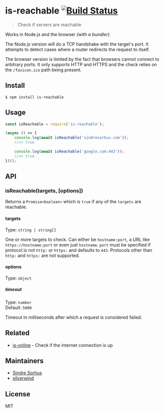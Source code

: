 # is-reachable [![Build Status](https://travis-ci.org/sindresorhus/is-reachable.svg?branch=master)](https://travis-ci.org/sindresorhus/is-reachable)

> Check if servers are reachable

Works in Node.js and the browser *(with a bundler)*.

The Node.js version will do a TCP handshake with the target's port. It attempts to detect cases where a router redirects the request to itself.

The browser version is limited by the fact that browsers cannot connect to arbitrary ports. It only supports HTTP and HTTPS and the check relies on the `/favicon.ico` path being present.


## Install

```
$ npm install is-reachable
```


## Usage

```js
const isReachable = require('is-reachable');

(async () => {
	console.log(await isReachable('sindresorhus.com'));
	//=> true

	console.log(await isReachable('google.com:443'));
	//=> true
})();
```


## API

### isReachable(targets, [options])

Returns a `Promise<boolean>` which is `true` if any of the `targets` are reachable.

#### targets

Type: `string | string[]`

One or more targets to check. Can either be `hostname:port`, a URL like `https://hostname:port` or even just `hostname`. `port` must be specified if protocol is not `http:` or `https:` and defaults to `443`. Protocols other than `http:` and `https:` are not supported.

#### options

Type: `object`

##### timeout

Type: `number`<br>
Default: `5000`

Timeout in milliseconds after which a request is considered failed.


## Related

- [is-online](https://github.com/sindresorhus/is-online) - Check if the internet connection is up


## Maintainers

- [Sindre Sorhus](https://github.com/sindresorhus)
- [silverwind](https://github.com/silverwind)


## License

MIT

[Well-known protocols]: https://www.iana.org/assignments/service-names-port-numbers/service-names-port-numbers.xhtml
